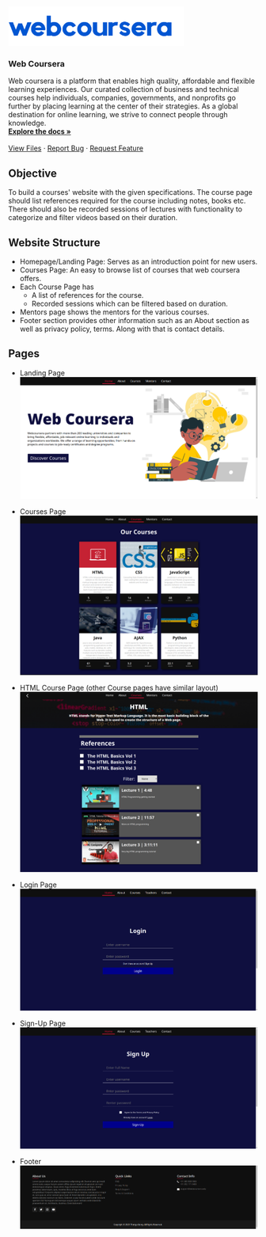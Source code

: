 <p align="left">
  <a href="https://github.com/Hu4k3n/WebP-Project">
    <img src="images/logo.png" alt="Logo" height="80">
  </a>

  <h3 align="left">Web Coursera</h3>

  <p align="left">
    Web coursera is a platform that enables high quality, affordable and flexible learning experiences. Our curated collection of business and technical courses help individuals, companies, governments, and nonprofits go further by placing learning at the center of their strategies. As a global destination for online learning, we strive to connect people through knowledge.
    <br />
    <a href="https://github.com/Hu4k3n/WebP-Project"><strong>Explore the docs »</strong></a>
    <br />
    <br />
    <a href="https://github.com/Hu4k3n/WebP-Project">View Files</a>
    ·
    <a href="https://github.com/Hu4k3n/WebP-Project/issues">Report Bug</a>
    ·
    <a href="https://github.com/Hu4k3n/WebP-Project/issues">Request Feature</a>
  </p>
</p>

## Objective

To build a courses' website with the given specifications. The course page should list references required for the course including notes, books etc. There should also be recorded sessions of lectures with functionality to categorize and filter videos based on their duration.

## Website Structure

-   Homepage/Landing Page: Serves as an introduction point for new users.
-   Courses Page: An easy to browse list of courses that web coursera offers.
-   Each Course Page has
    -   A list of references for the course.
    -   Recorded sessions which can be filtered based on duration.
-   Mentors page shows the mentors for the various courses.
-   Footer section provides other information such as an About section as well as
    privacy policy, terms. Along with that is contact details.

## Pages

-   Landing Page
    ![](resources/landing-page-ss.png)

-   Courses Page
    ![](resources/courses-page-ss.png)

-   HTML Course Page (other Course pages have similar layout)
    ![](resources/html-course-ss.png)

-   Login Page
    ![](resources/login-page-ss.png)

-   Sign-Up Page
    ![](resources/signup-page-ss.png)

-   Footer
    ![](resources/footer-ss.png)
